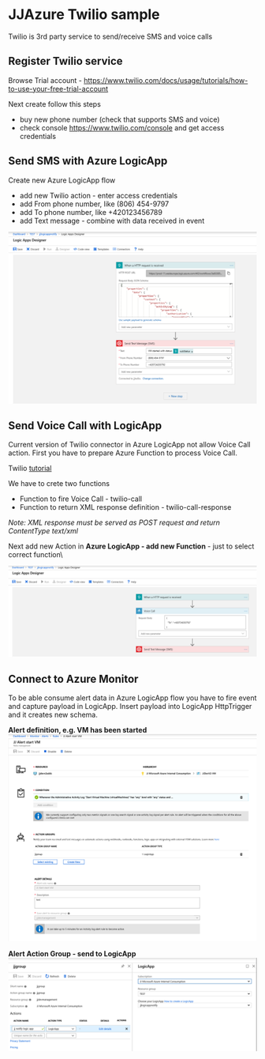# JJAzure Twilio sample

Twilio is 3rd party service to send/receive SMS and voice calls 

## Register Twilio service

Browse Trial account - https://www.twilio.com/docs/usage/tutorials/how-to-use-your-free-trial-account

Next create follow this steps

- buy new phone number (check that supports SMS and voice)
- check console https://www.twilio.com/console and get access credentials

## Send SMS with Azure LogicApp

Create new Azure LogicApp flow

- add new Twilio action - enter access credentials
- add From phone number, like (806) 454-9797
- add To phone number, like +420123456789
- add Text message - combine with data received in event

![Azure LogicApp SMS](media/logicapp-sms.png)

## Send Voice Call with LogicApp

Current version of Twilio connector in Azure LogicApp not allow Voice Call action. First you have to prepare Azure Function to process Voice Call.

Twilio [tutorial](https://www.twilio.com/docs/voice/quickstart/csharp?code-sample=code-make-an-outgoing-call-using-twilio-and-c&code-language=C%23&code-sdk-version=5.x)

We have to crete two functions

- Function to fire Voice Call - twilio-call
- Function to return XML response definition - twilio-call-response

*Note: XML response must be served as POST request and return ContentType text/xml*

Next add new Action in **Azure LogicApp - add new Function** - just to select correct function\

![LogicApp call Function](media/logicapp-voice.png)

## Connect to Azure Monitor

To be able consume alert data in Azure LogicApp flow you have to fire event and capture payload in LogicApp. 
Insert payload into LogicApp HttpTrigger and it creates new schema.

**Alert definition, e.g. VM has been started**
![Alert definition](media/monitor-alerdefiniton.png)

**Alert Action Group - send to LogicApp**
![Alert action group](media/monitor-actiongroup.png)